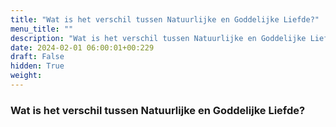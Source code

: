 ```yaml
---
title: "Wat is het verschil tussen Natuurlijke en Goddelijke Liefde?"
menu_title: ""
description: "Wat is het verschil tussen Natuurlijke en Goddelijke Liefde?"
date: 2024-02-01 06:00:01+00:229
draft: False
hidden: True
weight:
---
```

### Wat is het verschil tussen Natuurlijke en Goddelijke Liefde?


